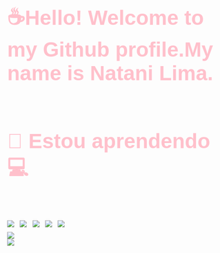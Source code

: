 <body>
       <font face=" Arial" size="7" color="pink">
      <b>☕Hello! Welcome to my Github profile.My name is Natani<b></b> Lima.<b><br>






<br>🌱 Estou aprendendo 💻<br>

<img src="https://img.shields.io/badge/HTML-239120?style=for-the-badge&logo=html5&logoColor=white">

<img src="https://img.shields.io/badge/Python-3776AB?style=for-the-badge&logo=python&logoColor=white">

<img src="https://img.shields.io/badge/CSS-239120?&style=for-the-badge&logo=css3&logoColor=white" >

<img src="https://img.shields.io/badge/SQL-239120?&style=for-the-badge&logo=css3&logoColor=white" >

<img src= "https://img.shields.io/badge/Java-ED8B00?style=for-the-badge&logo=java&logoColor=white">
            
 <br>            
<img src="https://github-readme-stats.vercel.app/api?username=nlimaaah&show_icons=true&theme=cobalt&include_all_commits=true&count_private=true"><br>


<img src=imagem1.gif> 
   


